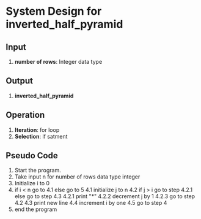 # System Design for inverted_half_pyramid

## Input
1. **number of rows**: Integer data type

## Output
1. **inverted_half_pyramid**

## Operation
1. **Iteration**: for loop
2. **Selection**: if satment

## Pseudo Code
1. Start the program.
2. Take input n for number of rows data type integer
3. Initialize i to 0
4. if i < n go to 4.1 else go to 5
    4.1 initialize j to n
    4.2 if j > i go to step 4.2.1 else go to step 4.3
        4.2.1 print "*"
        4.2.2 decrement j by 1
        4.2.3 go to step 4.2
    4.3 print new line
    4.4 increment i by one
    4.5 go to step 4
5. end the program
